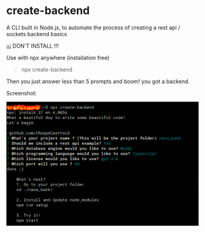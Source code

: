 # create-backend
A CLI built in Node.js, to automate the process of creating a rest api / sockets backend basics

¡¡¡ DON'T INSTALL !!!

Use with npx anywhere (installation free)
> npx create-backend

Then you just answer less than 5 prompts and boom! you got a backend.

Screenshot:

![Alt text](/ss.png?raw=true "screen")
